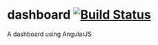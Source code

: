 # dashboard [![Build Status](https://secure.travis-ci.org/cesarwbr/dashboard.png?branch=master)](https://travis-ci.org/cesarwbr/dashboard)

A dashboard using AngularJS


